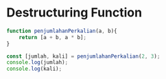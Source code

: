 # Destructuring Function
```js
function penjumlahanPerkalian(a, b){
    return [a + b, a * b];
}

const [jumlah, kali] = penjumlahanPerkalian(2, 3);
console.log(jumlah);
console.log(kali);
```